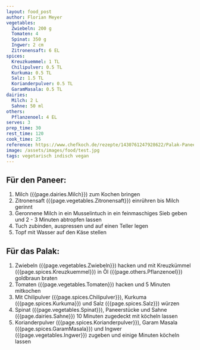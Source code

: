 ```yaml
---
layout: food_post
author: Florian Meyer
vegetables:
  Zwiebeln: 200 g
  Tomaten: 4
  Spinat: 350 g
  Ingwer: 2 cm
  Zitronensaft: 6 EL
spices:
  Kreuzkuemmel: 1 TL
  Chilipulver: 0.5 TL
  Kurkuma: 0.5 TL
  Salz: 1.5 TL
  Korianderpulver: 0.5 TL
  GaramMasala: 0.5 TL
dairies:
  Milch: 2 L
  Sahne: 50 ml
others:
  Pflanzenoel: 4 EL
serves: 3
prep_time: 30
rest_time: 120
cook_time: 25
reference: https://www.chefkoch.de/rezepte/1430761247928622/Palak-Paneer.html
image: /assets/images/food/test.jpg
tags: vegetarisch indisch vegan 
---
```


## Für den Paneer:
1. Milch ({{page.dairies.Milch}}) zum Kochen bringen
2. Zitronensaft ({{page.vegetables.Zitronensaft}}) einrühren bis Milch gerinnt
3. Geronnene Milch in ein Musselintuch in ein feinmaschiges Sieb geben und 2 - 3 Minuten abtropfen lassen
4. Tuch zubinden, auspressen und auf einen Teller legen
5. Topf mit Wasser auf den Käse stellen

## Für das Palak:
1. Zwiebeln ({{page.vegetables.Zwiebeln}}) hacken und mit Kreuzkümmel ({{page.spices.Kreuzkuemmel}}) in Öl ({{page.others.Pflanzenoel}}) goldbraun braten
2. Tomaten ({{page.vegetables.Tomaten}}) hacken und 5 Minuten mitkochen
3. Mit Chilipulver ({{page.spices.Chilipulver}}), Kurkuma ({{page.spices.Kurkuma}}) und Salz ({{page.spices.Salz}}) würzen
4. Spinat ({{page.vegetables.Spinat}}), Paneerstücke und Sahne ({{page.dairies.Sahne}}) 10 Minuten zugedeckt mit köcheln lassen
5. Korianderpulver ({{page.spices.Korianderpulver}}), Garam Masala ({{page.spices.GaramMasala}}) und Ingwer ({{page.vegetables.Ingwer}}) zugeben und einige Minuten köcheln lassen
